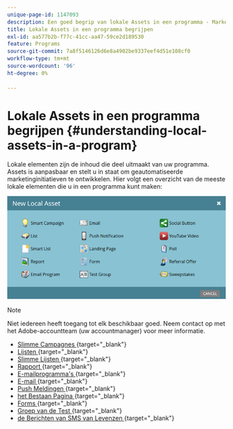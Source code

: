 ```yaml
---
unique-page-id: 1147093
description: Een goed begrip van lokale Assets in een programma - Marketo Docs - Productdocumentatie
title: Lokale Assets in een programma begrijpen
exl-id: aa577b2b-f77c-41cc-aa47-59ce2d189530
feature: Programs
source-git-commit: 7a8f5146126d6e8a4902be9337eef4d51e108cf0
workflow-type: tm+mt
source-wordcount: '96'
ht-degree: 0%

---
```


# Lokale Assets in een programma begrijpen {#understanding-local-assets-in-a-program}

Lokale elementen zijn de inhoud die deel uitmaakt van uw programma. Assets is aanpasbaar en stelt u in staat om geautomatiseerde marketinginitiatieven te ontwikkelen. Hier volgt een overzicht van de meeste lokale elementen die u in een programma kunt maken:

![](assets/one.png)

>[!NOTE]
>
>Niet iedereen heeft toegang tot elk beschikbaar goed. Neem contact op met het Adobe-accountteam (uw accountmanager) voor meer informatie.

* [ Slimme Campagnes ](/help/marketo/product-docs/core-marketo-concepts/smart-campaigns/creating-a-smart-campaign/understanding-batch-and-trigger-smart-campaigns.md){target="_blank"}
* [ Lijsten ](/help/marketo/product-docs/core-marketo-concepts/smart-lists-and-static-lists/static-lists/understanding-static-lists.md){target="_blank"}
* [ Slimme Lijsten ](/help/marketo/product-docs/core-marketo-concepts/smart-lists-and-static-lists/creating-a-smart-list/create-a-smart-list.md){target="_blank"}
* [ Rapport ](/help/marketo/product-docs/reporting/basic-reporting/report-types/report-type-overview.md){target="_blank"}
* [ E-mailprogramma&#39;s ](/help/marketo/product-docs/email-marketing/email-programs/creating-an-email-program/understanding-email-programs.md){target="_blank"}
* [ E-mail ](/help/marketo/product-docs/email-marketing/email-programs/email-program-actions/create-an-email-for-an-email-program.md){target="_blank"}
* [ Push Meldingen ](/help/marketo/product-docs/mobile-marketing/push-notifications/understanding-push-notifications.md){target="_blank"}
* [ het Bestaan Pagina ](/help/marketo/product-docs/demand-generation/landing-pages/understanding-landing-pages/understanding-free-form-vs-guided-landing-pages.md){target="_blank"}
* [ Forms ](/help/marketo/product-docs/demand-generation/forms/creating-a-form/create-a-form.md){target="_blank"}
* [ Groep van de Test ](/help/marketo/product-docs/demand-generation/landing-pages/understanding-landing-pages/landing-page-test-groups.md){target="_blank"}
* [ de Berichten van SMS van Levenzen ](/help/marketo/product-docs/mobile-marketing/vibes-sms-messages/create-an-sms-message.md){target="_blank"}
